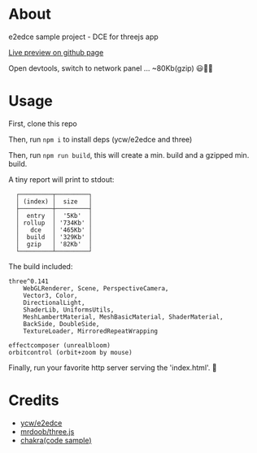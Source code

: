 # About

e2edce sample project - DCE for threejs app

[Live preview on github page](https://ycw.github.io/e2edce-sample-project/)

Open devtools, switch to network panel ...  ~80Kb(gzip) 😃👍🏻



# Usage

First, clone this repo

Then, run `npm i` to install deps (ycw/e2edce and three)

Then, run `npm run build`, this will create a min. build and a gzipped min. build.

A tiny report will print to stdout:

```
  ┌─────────┬─────────┐
  │ (index) │  size   │
  ├─────────┼─────────┤
  │  entry  │  '5Kb'  │
  │ rollup  │ '734Kb' │
  │   dce   │ '465Kb' │
  │  build  │ '329Kb' │
  │  gzip   │ '82Kb'  │
  └─────────┴─────────┘
```

The build included:

```
three^0.141
    WebGLRenderer, Scene, PerspectiveCamera, 
    Vector3, Color,
    DirectionalLight, 
    ShaderLib, UniformsUtils,
    MeshLambertMaterial, MeshBasicMaterial, ShaderMaterial,
    BackSide, DoubleSide,
    TextureLoader, MirroredRepeatWrapping

effectcomposer (unrealbloom)
orbitcontrol (orbit+zoom by mouse)
```

Finally, run your favorite http server serving the 'index.html'. 🥳



# Credits

- [ycw/e2edce](https://github.com/ycw/e2edce)
- [mrdoob/three.js](https://github.com/mrdoob/three.js)
- [chakra(code sample)](https://codepen.io/ycw/pen/QWQVaRb)
